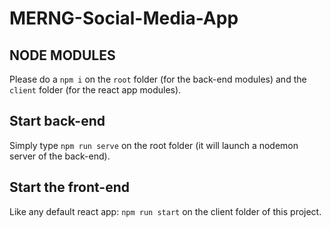 # MERNG-Social-Media-App


## NODE MODULES
Please do a ```npm i``` on the ```root``` folder (for the back-end modules) and the ```client``` folder (for the react app modules).

## Start back-end
Simply type ```npm run serve``` on the root folder (it will launch a nodemon server of the back-end).


## Start the front-end
Like any default react app: ```npm run start``` on the client folder of this project.
